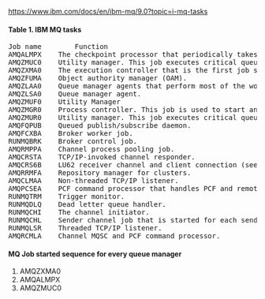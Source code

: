 https://www.ibm.com/docs/en/ibm-mq/9.0?topic=i-mq-tasks
<h4>Table 1. IBM MQ tasks</h4>
<pre>
Job name        Function
AMQALMPX	The checkpoint processor that periodically takes journal checkpoints.
AMQZMUC0	Utility manager. This job executes critical queue manager utilities, for example the journal chain manager.
AMQZXMA0	The execution controller that is the first job started by the queue manager. It handles MQCONN requests, and starts agent processes to process IBM MQ API calls.
AMQZFUMA	Object authority manager (OAM).
AMQZLAA0	Queue manager agents that perform most of the work for applications that connect to the queue manager using MQCNO_STANDARD_BINDING.
AMQZLSA0	Queue manager agent.
AMQZMUF0	Utility Manager
AMQZMGR0	Process controller. This job is used to start and manage listeners and services.
AMQZMUR0	Utility manager. This job executes critical queue manager utilities, for example the journal chain manager.
AMQFQPUB	Queued publish/subscribe daemon.
AMQFCXBA	Broker worker job.
RUNMQBRK	Broker control job.
AMQRMPPA	Channel process pooling job.
AMQCRSTA	TCP/IP-invoked channel responder.
AMQCRS6B	LU62 receiver channel and client connection (see note).
AMQRRMFA	Repository manager for clusters.
AMQCLMAA	Non-threaded TCP/IP listener.
AMQPCSEA	PCF command processor that handles PCF and remote administration requests.
RUNMQTRM	Trigger monitor.
RUNMQDLQ	Dead letter queue handler.
RUNMQCHI	The channel initiator.
RUNMQCHL	Sender channel job that is started for each sender channel.
RUNMQLSR	Threaded TCP/IP listener.
AMQRCMLA	Channel MQSC and PCF command processor.
</pre>
<h4>MQ Job started sequence for every queue manager</h4>
<ol>
<li>AMQZXMA0</li>
<li>AMQALMPX</li>
<li>AMQZMUC0</li>
</ol>
